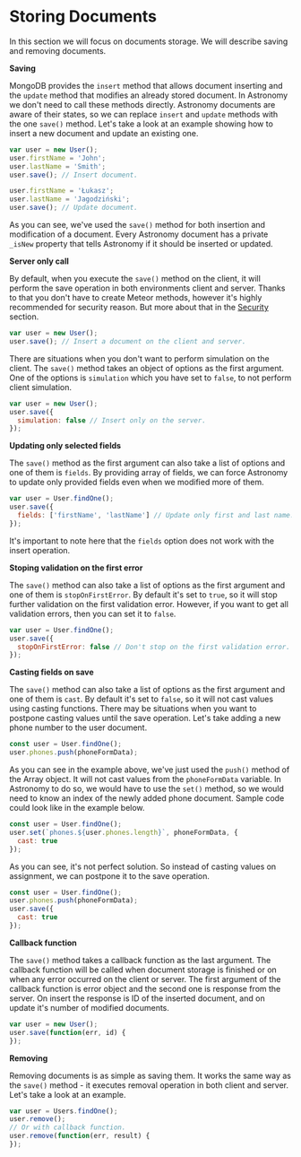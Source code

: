 # Storing Documents

In this section we will focus on documents storage. We will describe saving and removing documents.

**Saving**

MongoDB provides the `insert` method that allows document inserting and the `update` method that modifies an already stored document. In Astronomy we don't need to call these methods directly. Astronomy documents are aware of their states, so we can replace `insert` and `update` methods with the one `save()` method. Let's take a look at an example showing how to insert a new document and update an existing one.

```js
var user = new User();
user.firstName = 'John';
user.lastName = 'Smith';
user.save(); // Insert document.

user.firstName = 'Łukasz';
user.lastName = 'Jagodziński';
user.save(); // Update document.
```

As you can see, we've used the `save()` method for both insertion and modification of a document. Every Astronomy document has a private `_isNew` property that tells Astronomy if it should be inserted or updated.

**Server only call**

By default, when you execute the `save()` method on the client, it will perform the save operation in both environments client and server. Thanks to that you don't have to create Meteor methods, however it's highly recommended for security reason. But more about that in the [Security](#security) section.

```js
var user = new User();
user.save(); // Insert a document on the client and server.
```

There are situations when you don't want to perform simulation on the client. The `save()` method takes an object of options as the first argument. One of the options is `simulation` which you have set to `false`, to not perform client simulation.

```js
var user = new User();
user.save({
  simulation: false // Insert only on the server.
});
```

**Updating only selected fields**

The `save()` method as the first argument can also take a list of options and one of them is `fields`. By providing array of fields, we can force Astronomy to update only provided fields even when we modified more of them.

```js
var user = User.findOne();
user.save({
  fields: ['firstName', 'lastName'] // Update only first and last name.
});
```

It's important to note here that the `fields` option does not work with the insert operation.

**Stoping validation on the first error**

The `save()` method can also take a list of options as the first argument and one of them is `stopOnFirstError`. By default it's set to `true`, so it will stop further validation on the first validation error. However, if you want to get all validation errors, then you can set it to `false`.

```js
var user = User.findOne();
user.save({
  stopOnFirstError: false // Don't stop on the first validation error.
});
```

**Casting fields on save**

The `save()` method can also take a list of options as the first argument and one of them is `cast`. By default it's set to `false`, so it will not cast values using casting functions. There may be situations when you want to postpone casting values until the save operation. Let's take adding a new phone number to the user document.

```js
const user = User.findOne();
user.phones.push(phoneFormData);
```

As you can see in the example above, we've just used the `push()` method of the Array object. It will not cast values from the `phoneFormData` variable. In Astronomy to do so, we would have to use the `set()` method, so we would need to know an index of the newly added phone document. Sample code could look like in the example below.

```js
const user = User.findOne();
user.set(`phones.${user.phones.length}`, phoneFormData, {
  cast: true
});
```

As you can see, it's not perfect solution. So instead of casting values on assignment, we can postpone it to the save operation.

```js
const user = User.findOne();
user.phones.push(phoneFormData);
user.save({
  cast: true
});
```

**Callback function**

The `save()` method takes a callback function as the last argument. The callback function will be called when document storage is finished or on when any error occurred on the client or server. The first argument of the callback function is error object and the second one is response from the server. On insert the response is ID of the inserted document, and on update it's number of modified documents.

```js
var user = new User();
user.save(function(err, id) {
});
```

**Removing**

Removing documents is as simple as saving them. It works the same way as the `save()` method - it executes removal operation in both client and server. Let's take a look at an example.

```js
var user = Users.findOne();
user.remove();
// Or with callback function.
user.remove(function(err, result) {
});
```
